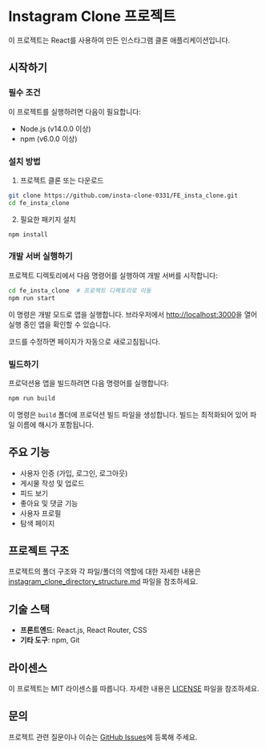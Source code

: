 # Instagram Clone 프로젝트

이 프로젝트는 React를 사용하여 만든 인스타그램 클론 애플리케이션입니다.
## 시작하기

### 필수 조건

이 프로젝트를 실행하려면 다음이 필요합니다:

- Node.js (v14.0.0 이상)
- npm (v6.0.0 이상)

### 설치 방법

1. 프로젝트 클론 또는 다운로드
```bash
git clone https://github.com/insta-clone-0331/FE_insta_clone.git
cd fe_insta_clone
```

2. 필요한 패키지 설치
```bash
npm install
```


### 개발 서버 실행하기

프로젝트 디렉토리에서 다음 명령어를 실행하여 개발 서버를 시작합니다:

```bash
cd fe_insta_clone  # 프로젝트 디렉토리로 이동
npm run start
```

이 명령은 개발 모드로 앱을 실행합니다. 브라우저에서 [http://localhost:3000](http://localhost:3000)을 열어 실행 중인 앱을 확인할 수 있습니다.

코드를 수정하면 페이지가 자동으로 새로고침됩니다.

### 빌드하기

프로덕션용 앱을 빌드하려면 다음 명령어를 실행합니다:

```bash
npm run build
```

이 명령은 `build` 폴더에 프로덕션 빌드 파일을 생성합니다. 빌드는 최적화되어 있어 파일 이름에 해시가 포함됩니다.





## 주요 기능

- 사용자 인증 (가입, 로그인, 로그아웃)
- 게시물 작성 및 업로드
- 피드 보기
- 좋아요 및 댓글 기능
- 사용자 프로필
- 탐색 페이지

## 프로젝트 구조

프로젝트의 폴더 구조와 각 파일/폴더의 역할에 대한 자세한 내용은 [instagram_clone_directory_structure.md](./docs/instagram_clone_directory_structure.md) 파일을 참조하세요.

## 기술 스택

- **프론트엔드**: React.js, React Router, CSS
- **기타 도구**: npm, Git

## 라이센스

이 프로젝트는 MIT 라이센스를 따릅니다. 자세한 내용은 [LICENSE](./LICENSE) 파일을 참조하세요.

## 문의

프로젝트 관련 질문이나 이슈는 [GitHub Issues](https://github.com/insta-clone-0331/FE_insta_clone/issues)에 등록해 주세요.
